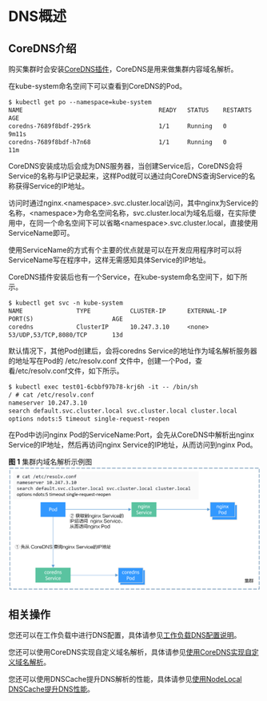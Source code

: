# DNS概述<a name="cce_01_0360"></a>

## CoreDNS介绍<a name="section092613718475"></a>

购买集群时会安装[CoreDNS插件](CoreDNS（系统资源插件-必装）.md)，CoreDNS是用来做集群内容域名解析。

在kube-system命名空间下可以查看到CoreDNS的Pod。

```
$ kubectl get po --namespace=kube-system
NAME                                      READY   STATUS    RESTARTS   AGE
coredns-7689f8bdf-295rk                   1/1     Running   0          9m11s
coredns-7689f8bdf-h7n68                   1/1     Running   0          11m
```

CoreDNS安装成功后会成为DNS服务器，当创建Service后，CoreDNS会将Service的名称与IP记录起来，这样Pod就可以通过向CoreDNS查询Service的名称获得Service的IP地址。

访问时通过nginx.<namespace\>.svc.cluster.local访问，其中nginx为Service的名称，<namespace\>为命名空间名称，svc.cluster.local为域名后缀，在实际使用中，在同一个命名空间下可以省略<namespace\>.svc.cluster.local，直接使用ServiceName即可。

使用ServiceName的方式有个主要的优点就是可以在开发应用程序时可以将ServiceName写在程序中，这样无需感知具体Service的IP地址。

CoreDNS插件安装后也有一个Service，在kube-system命名空间下，如下所示。

```
$ kubectl get svc -n kube-system
NAME               TYPE           CLUSTER-IP      EXTERNAL-IP                    PORT(S)                      AGE
coredns            ClusterIP      10.247.3.10     <none>                         53/UDP,53/TCP,8080/TCP       13d
```

默认情况下，其他Pod创建后，会将coredns Service的地址作为域名解析服务器的地址写在Pod的 /etc/resolv.conf 文件中，创建一个Pod，查看/etc/resolv.conf文件，如下所示。

```
$ kubectl exec test01-6cbbf97b78-krj6h -it -- /bin/sh
/ # cat /etc/resolv.conf
nameserver 10.247.3.10
search default.svc.cluster.local svc.cluster.local cluster.local
options ndots:5 timeout single-request-reopen
```

在Pod中访问nginx Pod的ServiceName:Port，会先从CoreDNS中解析出nginx Service的IP地址，然后再访问nginx Service的IP地址，从而访问到nginx Pod。

**图 1**  集群内域名解析示例图<a name="fig56221517187"></a>  
![](figures/集群内域名解析示例图.png "集群内域名解析示例图")

## 相关操作<a name="section15985263473"></a>

您还可以在工作负载中进行DNS配置，具体请参见[工作负载DNS配置说明](工作负载DNS配置说明.md)。

您还可以使用CoreDNS实现自定义域名解析，具体请参见[使用CoreDNS实现自定义域名解析](使用CoreDNS实现自定义域名解析.md)。

您还可以使用DNSCache提升DNS解析的性能，具体请参见[使用NodeLocal DNSCache提升DNS性能](使用NodeLocal-DNSCache提升DNS性能.md)。


